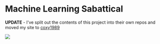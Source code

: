 # Machine Learning Sabattical

**UPDATE** - I've split out the contents of this project into their own repos and moved my site to [coxy1989](https://github.com/coxy1989/coxy1989)

![](https://imgs.xkcd.com/comics/machine_learning_2x.png)
